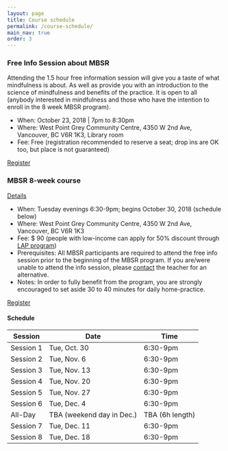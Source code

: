 ```yaml
---
layout: page
title: Course schedule
permalink: /course-schedule/
main_nav: true
order: 3
---
```


### Free Info Session about MBSR
Attending the 1.5 hour free information session will give you a taste of what mindfulness is about. As well as provide you with an introduction to the science of mindfulness and benefits of the practice. It is open to all (anybody interested in mindfulness and those who have the intention to enroll in the 8 week MBSR program).

- When: October 23, 2018 \| 7pm to 8:30pm
- Where: West Point Grey Community Centre, 4350 W 2nd Ave, Vancouver, BC V6R 1K3, Library room
- Fee: Free (registration recommended to reserve a seat; drop ins are OK too, but place is not guaranteed)

[Register](/register/)


### MBSR 8-week course
[Details](/mbsr/)
- When: Tuesday evenings 6:30-9pm; begins October 30, 2018 (schedule below)
- Where: West Point Grey Community Centre, 4350 W 2nd Ave, Vancouver, BC V6R 1K3
- Fee: $ 90 (people with low-income can apply for 50% discount through [LAP program](https://vancouver.ca/parks-recreation-culture/leisure-access-card.aspx))
- Prerequisites: All MBSR participants are required to attend the free info session prior to the beginning of the MBSR program. If you are/were unable to attend the info session, please [contact](/contact/) the teacher for an alternative.
- Notes: In order to fully benefit from the program, you are strongly encouraged to set aside 30 to 40 minutes for daily home-practice.

[Register](/register-8week-mbsr/)

#### Schedule

| Session   | Date         | Time     |
|-----------|--------------|----------|
| Session 1 | Tue, Oct. 30 | 6:30-9pm |
| Session 2 | Tue, Nov. 6  | 6:30-9pm |
| Session 3 | Tue, Nov. 13 | 6:30-9pm |
| Session 4 | Tue, Nov. 20 | 6:30-9pm |
| Session 5 | Tue, Nov. 27 | 6:30-9pm |
| Session 6 | Tue, Dec. 4  | 6:30-9pm |
| All-Day | TBA (weekend day in Dec.) | TBA (6h length) |
| Session 7 | Tue, Dec. 11 | 6:30-9pm |
| Session 8 | Tue, Dec. 18 | 6:30-9pm |
